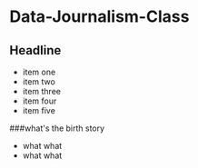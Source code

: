 Data-Journalism-Class
=====================


## Headline

- item one
- item two
- item three
- item four
- item five


###what's the birth story

- what what
- what what

